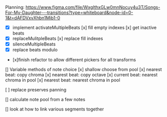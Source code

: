 Planning:
https://www.figma.com/file/WxgIthxGLw0mnNocuy4u3T/Songs-For-My-Daughter---transitions?type=whiteboard&node-id=0-1&t=dAFDVxvXhbn1Mib1-0

- [x] implement activateMultipleBeats
      [x] fill empty indexes
      [x] get inactive beats
- [x] replaceMulitpleBeats
      [x] replace fill indexes
- [x] silenceMultipleBeats
- [x] replace beats modulo

- [x]finish refactor to allow different pickers for all transforms

[] Variable methods of note choice
[x] shallow choose from pool
[x] nearest beat: copy chroma
[x] nearest beat: copy octave
[x] current beat: nearest chroma in pool
[x] nearest beat: nearest chroma in pool

[ ] replace preserves panning

[] calculate note pool from a few notes

[] look at how to link various segments together
